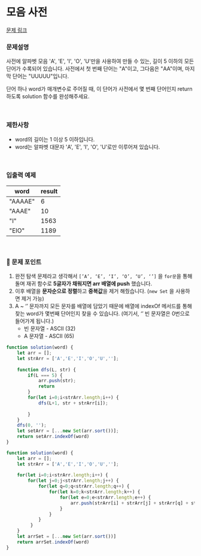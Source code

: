 # 모음 사전

[문제 링크](https://school.programmers.co.kr/learn/courses/30/lessons/84512)

### 문제설명

사전에 알파벳 모음 'A', 'E', 'I', 'O', 'U'만을 사용하여 만들 수 있는, 길이 5 이하의 모든 단어가 수록되어 있습니다. 사전에서 첫 번째 단어는 "A"이고, 그다음은 "AA"이며, 마지막 단어는 "UUUUU"입니다.

단어 하나 word가 매개변수로 주어질 때, 이 단어가 사전에서 몇 번째 단어인지 return 하도록 solution 함수를 완성해주세요.

<br/>

### 제한사항

- word의 길이는 1 이상 5 이하입니다.
- word는 알파벳 대문자 'A', 'E', 'I', 'O', 'U'로만 이루어져 있습니다.

<br/>

### ****입출력 예제****

| word | result |
| --- | --- |
| "AAAAE" | 6 |
| "AAAE" | 10 |
| "I" | 1563 |
| "EIO" | 1189 |

<br/>

### 📕 문제 포인트

1. 완전 탐색 문제라고 생각해서 `[’A’, ‘E’, ‘I’, ‘O’, ‘U’, ‘’]` 을 `for문`을 통해 돌며 재귀 함수로 **5글자가 채워지면 arr 배열에 push** 했습니다.
2. 이후 배열을 **문자순으로 정렬**하고 **중복값**을 제거 해줬습니다. (`new Set` 을 사용하면 제거 가능)
3. A ~ ‘’ 문자까지 모든 문자를 배열에 담았기 때문에 배열에 indexOf 메서드를 통해 찾는 word가 몇번째 단어인지 찾을 수 있습니다. (여기서, ‘’ 빈 문자열은 0번으로 들어가게 됩니다.) 
    - 빈 문자열 - ASCII (32)
    - A  문자열 - ASCII (65)

```javascript
function solution(word) {
    let arr = [];
    let strArr = ['A','E','I','O','U',''];
    
    function dfs(L, str) {
        if(L === 5) {
            arr.push(str);
            return
        }
        for(let i=0;i<strArr.length;i++) {
            dfs(L+1, str + strArr[i]);
            
        }
    }
    dfs(0, '');
    let setArr = [...new Set(arr.sort())];
    return setArr.indexOf(word)
}
```

```javascript
function solution(word) {
    let arr = [];
    let strArr = ['A','E','I','O','U',''];
    
    for(let i=0;i<strArr.length;i++) {
        for(let j=0;j<strArr.length;j++) {
            for(let q=0;q<strArr.length;q++) {
                for(let k=0;k<strArr.length;k++) {
                    for(let e=0;e<strArr.length;e++) {
                        arr.push(strArr[i] + strArr[j] + strArr[q] + strArr[k] + strArr[e]);
                    }
                }
            }
         }
    }
    let arrSet = [...new Set(arr.sort())]
    return arrSet.indexOf(word)
}
```